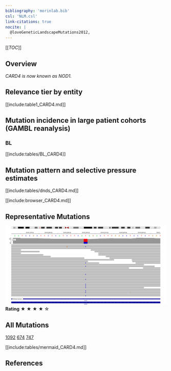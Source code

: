 ```yaml
---
bibliography: 'morinlab.bib'
csl: 'NLM.csl'
link-citations: true
nocite: |
  @loveGeneticLandscapeMutations2012, 
---
```

[[_TOC_]]

## Overview

*CARD4 is now known as NOD1.*


## Relevance tier by entity

[[include:table1_CARD4.md]]

## Mutation incidence in large patient cohorts (GAMBL reanalysis)

### BL
[[include:tables/BL_CARD4]]

## Mutation pattern and selective pressure estimates

[[include:tables/dnds_CARD4.md]]

[[include:browser_CARD4.md]]

<!-- ORIGIN: loveGeneticLandscapeMutations2012 -->
<!-- BL: loveGeneticLandscapeMutations2012 -->

## Representative Mutations

![](primary/Love_CARD4.svg)
**Rating**
&starf; &starf; &starf; &starf; &star;


## All Mutations

[1092](https://www.bcgsc.ca/downloads/morinlab/GAMBL/Love/1092_reports.html)
[674](https://www.bcgsc.ca/downloads/morinlab/GAMBL/Love/674_reports.html)
[747](https://www.bcgsc.ca/downloads/morinlab/GAMBL/Love/747_reports.html)

[[include:tables/mermaid_CARD4.md]]

## References
